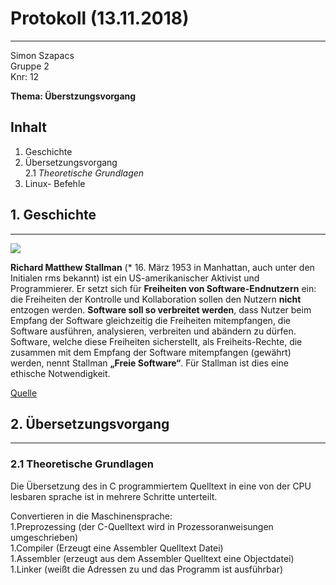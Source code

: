 # Protokoll (13.11.2018)
---   
Simon Szapacs  
Gruppe 2  
Knr: 12  

**Thema: Überstzungsvorgang**  
 
## Inhalt  

1. Geschichte  
1. Übersetzungsvorgang  
2.1 *Theoretische Grundlagen*
1. Linux- Befehle  

## 1. Geschichte  
---  
![](https://upload.wikimedia.org/wikipedia/commons/thumb/6/64/Wikimania_stallman_keynote2.jpg/220px-Wikimania_stallman_keynote2.jpg)  

**Richard Matthew Stallman** (* 16. März 1953 in Manhattan, auch unter den Initialen rms bekannt) ist ein US-amerikanischer 
Aktivist und Programmierer. Er setzt sich für **Freiheiten von Software-Endnutzern** ein: die Freiheiten der Kontrolle und Kollaboration 
sollen den Nutzern **nicht** entzogen werden. **Software soll so verbreitet werden**, dass Nutzer beim Empfang der Software gleichzeitig 
die Freiheiten mitempfangen, die Software ausführen, analysieren, verbreiten und abändern zu dürfen. Software, welche diese Freiheiten
sicherstellt, als Freiheits-Rechte, die zusammen mit dem Empfang der Software mitempfangen (gewährt) werden, nennt Stallman 
**„Freie Software“**. Für Stallman ist dies eine ethische Notwendigkeit.  

[Quelle](https://de.wikipedia.org/wiki/Richard_Stallman)  



## 2. Übersetzungsvorgang  
---  
### 2.1 Theoretische Grundlagen  
Die Übersetzung des in C programmiertem Quelltext in eine von der CPU lesbaren sprache ist in mehrere Schritte unterteilt.

Convertieren in die Maschinensprache:  
1.Preprozessing (der C-Quelltext wird in Prozessoranweisungen umgeschrieben)  
1.Compiler (Erzeugt eine Assembler Quelltext Datei)  
1.Assembler (erzeugt aus dem Assembler Quelltext eine Objectdatei)  
1.Linker (weißt die Adressen zu und das Programm ist ausführbar)


